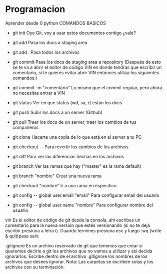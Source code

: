 # Programacion
Aprender desde 0 python
COMANDOS BASICOS 
* git init Oye Git, voy a usar estos documentos contigo ¿vale?
* git add <file> Pasa los docs a staging area 
* git add . Pasa todos los archivos
* git commit Pasa los docs de staging area a repository (Después de esto se te va a abrir el editor de código VIN en donde tendrás que escribir un comentario, si te quieres evitar abrir VIN entonces utiliza los siguientes comandos:)
* git commit -m "comentario" Lo mismo que el commit regular, pero ahora no necesitas entrar a VIN
* git status Ver en que status (wd, sa, r) están los docs
* git push Subir los docs a un server (Github)
* git pull  Traer los docs de un server, traer los cambios de tus compañeros
* git clone Hacerte una copia de lo que está en el server a tu PC
* git checkout -- <file> Para revertir los cambios de los archivos
* git diff <file> Para ver las diferencias hechas en los archivos
* git branch Ver las ramas que hay ("master" es la rama default)
* git branch "nombre" Crear una nueva rama
* git checkout "nombre" Ir a una rama en especifico 

*  git config -- global user.email "email" Para configurar email del usuario
*  git config -- global user.name "nombre" Para configurar nombre del usuario


vin Es el editor de código de git desde la consola, ahí escribes un comentario para la nueva versión que estés versionando (si no te deja escribir presiona a letra i). Cuando termines presiona esc y luego :wq (write & quit)pasa salir.

.gitignore Es un archivo reservado de git que tenemos que crear si queremos decirle a git los archivos que no vamos a utilizar y así decida ignorarlos.
Escribe dentro de el archivo .gitignore los nombres de los archivos que desees ignorar.
Nota: Las carpetas se escriben solas y los archivos con su terminación.
